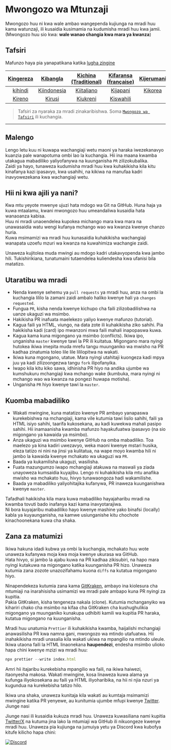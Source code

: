 # Mwongozo wa Mtunzaji

Mwongozo huu ni kwa wale ambao wangependa kujiunga na mradi huu kama watunzaji, 
ili kusaidia kusimamia na kudumisha mradi huu kwa jamii. (Mwongozo huu sio kwa: **wale wanao changia kwa mara ya kwanza**)
## Tafsiri

Mafunzo haya pia yanapatikana katika [lugha zingine](translations/README.md)

| [Kingereza](maintainer_guide.md)   | [Kibangla](translations/maintainer_guide/maintainer_guide.ben.md) | [Kichina (Traditional)](/translations/maintainer_guide/maintainer_guide.zho-tc.md) | [Kifaransa (française)](translations/maintainer_guide/maintainer_guide.fra.md) | [Kijerumani](translations/maintainer_guide/maintainer_guide.ger.md) |
| :---: | :---: | :---: | :---: | :---: |
[kihindi](translations/maintainer_guide/maintainer_guide.hin.md) | [Kiindonesia](translations/maintainer_guide/maintainer_guide.ind.md) | [Kiitaliano](translations/maintainer_guide/maintainer_guide.ita.md) | [Kijapani](translations/maintainer_guide/maintainer_guide.jpn.md) | [Kikorea](translations/maintainer_guide/maintainer_guide.kor.md) | 
[Kireno](translations/maintainer_guide/maintainer_guide.por.md) | [Kirusi](translations/maintainer_guide/maintainer_guide.rus.md) | [Kiukreni](/translations/maintainer_guide/maintainer_guide.ukr.md) | [Kiswahili](translations/maintainer_guide/maintainer_guide.swa.md) |

> Tafsiri za nyaraka za mradi zinakaribishwa. Soma [`Mwongozo wa Tafsiri`](translations/README.md) ili kuchangia.

---

## Malengo

Lengo letu kuu ni kuwapa wachangiaji wetu maoni ya haraka iwezekanavyo kuanzia pale wanapotuma ombi lao la kuchangia. Hii ina maana kwamba utakagua mabadiliko yaliyofanywa na kuunganisha `PR` zilizokubalika.  
Zaidi ya hayo, tunaweza kudumisha mradi huu kwa kuhakikisha kila kitu kinafanya kazi ipasavyo, kwa usahihi, na kikiwa na manufaa kadri inavyowezekana kwa wachangiaji wetu.

## Hii ni kwa ajili ya nani?

Kwa mtu yeyote mwenye ujuzi hata mdogo wa Git na GitHub. Huna haja ya kuwa mtaalamu, kwani mwongozo huu umeandaliwa kusaidia hata wanaoanza kabisa.  
Huu ni mradi unaoendelea kupokea michango mara kwa mara na unawasaidia watu wengi kufanya mchango wao wa kwanza kwenye chanzo huria.  
Kuwa msimamizi wa mradi huu kunasaidia kuhakikisha wachangiaji wanapata uzoefu mzuri wa kwanza na kuwahimiza wachangie zaidi.

Unaweza kujitolea muda mwingi au mdogo kadri utakavyopenda kwa jambo hili. Tukishirikiana, tunatumaini tutaendelea kuliendesha kwa ufanisi bila matatizo.

## Utaratibu wa mradi

- Nenda kwenye sehemu ya `pull requests` ya mradi huu, anza na ombi la kuchangia lililo la zamani zaidi ambalo haliko kwenye hali ya `changes requested`.
- Fungua `PR`, kisha nenda kwenye kichupo cha faili zilizobadilishwa na uanze ukaguzi wa msimbo.
- Hakikisha PR inafuata maelekezo yaliyo kwenye mafunzo (tutorial).
- Kagua faili ya HTML, viungo, na data zote ili kuhakikisha ziko sahihi. Pia hakikisha kadi (card) ipo mwanzoni mwa faili mahali inapopaswa kuwa.
- Kagua kama kuna migongano ya msimbo (conflicts). Ikiwa ipo, unganisha `master` kwenye tawi la PR ili kuitatua. Migongano mara nyingi hutokea ikiwa imepita muda mrefu tangu muunganiko wa mwisho na PR kadhaa zinatumia toleo lile lile lililopitwa na wakati.
- Ikiwa kuna mgongano, utatue. Mara nyingi utahitaji kuongeza kadi mpya juu ya kadi zilizoongezwa tangu `fork` ilipofanyika.
- Iwapo kila kitu kiko sawa, idhinisha PR hiyo na andika ujumbe wa kumshukuru mchangiaji kwa mchango wake (kumbuka, mara nyingi ni mchango wao wa kwanza na pongezi huwapa motisha).
- Unganisha `PR` hiyo kwenye tawi la `master`.

## Kuomba mabadiliko

- Wakati mwingine, kuna matatizo kwenye PR ambayo yanapaswa kurekebishwa na mchangiaji, kama vile kutumia tawi lisilo sahihi, faili ya HTML isiyo sahihi, taarifa kukosekana, au kadi kuwekwa mahali pasipo sahihi. Hii inamaanisha kwamba mafunzo hayakufuatwa ipasavyo (na sio migongano ya kawaida ya msimbo).
- Anza ukaguzi wa msimbo kwenye GitHub na omba mabadiliko. Toa maelezo ya kina kadiri uwezavyo, weka maoni kwenye mstari husika, eleza tatizo ni nini na jinsi ya kulitatua, na wape moyo kwamba hili ni jambo la kawaida kwenye mchakato wa ukaguzi wa `PR`.
- Baada ya kukamilisha ukaguzi, wasilisha.
- Fuata mazungumzo iwapo mchangiaji atakuwa na maswali ya ziada unayoweza kumsaidia kuyajibu. Lengo ni kuhakikisha kila mtu anafika mwisho wa mchakato huu, hivyo tunawaongoza hadi wakamilishe.
- Baada ya mabadiliko yaliyohitajika kufanywa, PR inaweza kuunganishwa kwenye `master`.

Tafadhali hakikisha kila mara kuwa mabadiliko hayajaharibu mradi na kwamba tovuti bado inafanya kazi kama inavyotarajiwa.  
Ni bora kuyajaribu mabadiliko hayo kwenye mashine yako binafsi (locally) kabla ya kuyaunganisha, na kamwe usiunganishe kitu chochote kinachoonekana kuwa cha shaka.

## Zana za matumizi

Ikiwa hakuna idadi kubwa ya ombi la kuchangia, mchakato huu wote unaweza kufanywa moja kwa moja kwenye ukurasa wa GitHub.  
Hata hivyo, si jambo la ajabu kuwa na PR kadhaa zikisubiri, na hapo mara nyingi kutakuwa na migongano katika kuunganisha PR hizo. Unaweza kutumia zana zozote unazozifahamu kuona `diffs` na kutatua migongano hiyo.  

Ninapendekeza kutumia zana kama [GitKraken](https://www.gitkraken.com/download), ambayo ina kiolesura cha mtumiaji na inarahisisha usimamizi wa mradi pale ambapo kuna PR nyingi za kupitia.  
Pakia GitKraken, kisha tengeneza nakala (clone). Kutumia mchanganyiko wa kihariri chako cha msimbo na kifaa cha GitKraken cha kushughulikia migongano ya muunganiko kunakupa udhibiti kamili wa kupitia PR haraka, kutatua migongano na kuunganisha.

Mradi huu unatumia `Prettier` ili kuhakikisha kwamba, haijalishi mchangiaji anawasilisha PR kwa namna gani, mwongozo wa mtindo utafuatwa. Hii inahakikisha mradi unasalia kila wakati ukiwa na mpangilio na mtindo uleule.  
Ikiwa utaona faili la HTML linaonekana **haupendezi**, endesha msimbo ulioko hapa chini kwenye mzizi wa mradi huu:

```js
npx prettier --write index.html
```

Amri hii itajaribu kurekebisha mpangilio wa faili, na ikiwa haiwezi, itaonyesha makosa. Wakati mwingine, kosa linaweza kuwa alama ya kufunga iliyokosekana au faili ya HTML iliyoharibika, na hii ni njia nzuri ya kugundua na kurekebisha tatizo hilo.

Ikiwa una shaka, unaweza kunitaja kila wakati au kumtaja msimamizi mwingine katika PR yenyewe, au kunitumia ujumbe mfupi kwenye [Twitter](https://twitter.com/Syknapse).
Jiunge nasi

Jiunge nasi ili kusaidia kukuza mradi huu. Unaweza kuwasiliana nami kupitia [Twitter/X](https://twitter.com/Syknapse) na kutuma jina lako la mtumiaji wa GitHub ili nikuongeze kwenye mradi huu.
Unaweza pia kujiunga na jumuiya yetu ya Discord kwa kubofya kitufe kilicho hapa chini:

[![Discord](https://badgen.net/discord/online-members/tWkvS4ueVF?label=Join%20Our%20Discord%20Server&icon=discord)](https://discord.gg/tWkvS4ueVF 'Jiunge na seva yetu ya Discord!')
